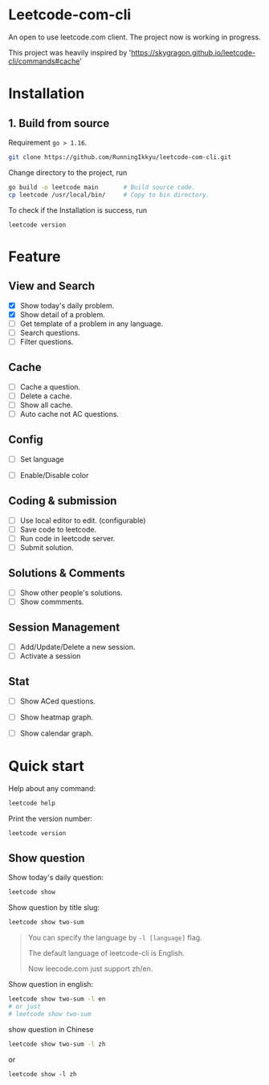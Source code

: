 # Leetcode-com-cli

An open to use leetcode.com client. The project now is working in progress.

This project was heavily inspired by 'https://skygragon.github.io/leetcode-cli/commands#cache'


# Installation

## 1. Build from source

Requirement `go > 1.16`.

```bash
git clone https://github.com/RunningIkkyu/leetcode-com-cli.git
```

Change directory to the project, run

```bash
go build -o leetcode main       # Build source code.
cp leetcode /usr/local/bin/     # Copy to bin directory. 
```

To check if the Installation is success, run 

```
leetcode version
```


# Feature

## View and Search

- [x] Show today's daily problem.
- [x] Show detail of a problem.
- [ ] Get template of a problem in any language.
- [ ] Search questions.
- [ ] Filter questions.

## Cache

- [ ] Cache a question.
- [ ] Delete a cache.
- [ ] Show all cache.
- [ ] Auto cache not AC questions.

## Config

- [ ] Set language
- [ ] Enable/Disable color


## Coding & submission

- [ ] Use local editor to edit. (configurable)
- [ ] Save code to leetcode.
- [ ] Run code in leetcode server.
- [ ] Submit solution.

## Solutions & Comments

- [ ] Show other people's solutions.
- [ ] Show commments.

## Session Management

- [ ] Add/Update/Delete a new session.
- [ ] Activate a session

## Stat

- [ ] Show ACed questions.
- [ ] Show heatmap graph.
- [ ] Show calendar graph.


# Quick start

Help about any command:

```bash
leetcode help
```

Print the version number:

```bash
leetcode version
```


## Show question

Show today's daily question:

```bash
leetcode show
```

Show question by title slug:

```bash
leetcode show two-sum
```

> You can specify the language by `-l [language]` flag.
>
> The default language of leetcode-cli is English.
>
> Now leecode.com just support zh/en.

Show question in english:

```bash
leetcode show two-sum -l en
# or just
# leetcode show two-sum
```

show question in Chinese

```bash
leetcode show two-sum -l zh
```

or 

```
leetcode show -l zh
```
